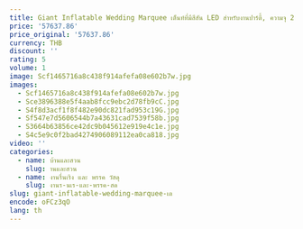 ```yaml
---
title: Giant Inflatable Wedding Marquee เต็นท์ที่มีสีสัน LED สําหรับงานปาร์ตี้, ความจุ 200-300 คน, 20 m x 9 m x 5 m
price: '57637.86'
price_original: '57637.86'
currency: THB
discount: ''
rating: 5
volume: 1
image: Scf1465716a8c438f914afefa08e602b7w.jpg
images:
  - Scf1465716a8c438f914afefa08e602b7w.jpg
  - Sce3896388e5f4aab8fcc9ebc2d78fb9cC.jpg
  - S4f8d3acf1f8f482e90dc821fad953c19G.jpg
  - Sf547e7d5606544b7a43631cad7539f58b.jpg
  - S3664b63856ce42dc9b045612e919e4c1e.jpg
  - S4c5e9c0f2bad4274906089112ea0ca818.jpg
video: ''
categories:
  - name: บ้านและสวน
    slug: านและสวน
  - name: งานรื่นเริง และ พรรค วัสดุ
    slug: งานร-นเร-และ-พรรค-สด
slug: giant-inflatable-wedding-marquee-เต
encode: oFCz3qO
lang: th
---
```

  